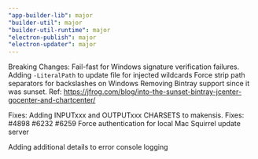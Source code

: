 ```yaml
---
"app-builder-lib": major
"builder-util": major
"builder-util-runtime": major
"electron-publish": major
"electron-updater": major
---
```


Breaking Changes:
Fail-fast for Windows signature verification failures. Adding `-LiteralPath` to update file for injected wildcards
Force strip path separators for backslashes on Windows
Removing Bintray support since it was sunset. Ref: https://jfrog.com/blog/into-the-sunset-bintray-jcenter-gocenter-and-chartcenter/

Fixes:
Adding INPUTxxx and OUTPUTxxx CHARSETS to makensis. Fixes: #4898 #6232 #6259
Force authentication for local Mac Squirrel update server

Adding additional details to error console logging

